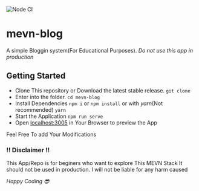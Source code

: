 ![Node CI](https://github.com/stannlee/mevn-blog/workflows/Node%20CI/badge.svg?branch=master)
# mevn-blog
A simple Bloggin system(For Educational Purposes). *Do not use this app in production*

## Getting Started
* Clone This repository or Download the latest stable release. `git clone`
* Enter into the folder. `cd mevn-blog`
* Install Dependencies `npm i` or `npm install` or with *yarn*(Not recommended) `yarn`
* Start the Application `npm run serve`
* Open [localhost:3005]('http://localhost:3005') in Your Browser to preview the App

Feel Free To add Your Modifications

### !! Disclaimer !!
This App/Repo is for beginers who want to explore This MEVN Stack It should not be used in production.
I will not be liable for any harm caused

_Happy Coding 😎_

